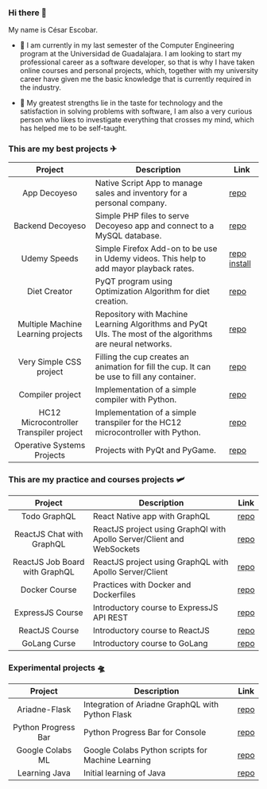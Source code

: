 ### Hi there 👋

My name is César Escobar.

- 🚀 I am currently in my last semester of the Computer Engineering program at the Universidad de Guadalajara. I am looking to start my professional career as a software developer, so that is why I have taken online courses and personal projects, which, together with my university career have given me the basic knowledge that is currently required in the industry.

- 🚀 My greatest strengths lie in the taste for technology and the satisfaction in solving problems with software, I am also a very curious person who likes to investigate everything that crosses my mind, which has helped me to be self-taught.

### This are my best projects ✈

|                 Project                 	| Description                                                                                               	| Link                                                                                                                       	|
|:---------------------------------------:	|-----------------------------------------------------------------------------------------------------------	|----------------------------------------------------------------------------------------------------------------------------	|
| App Decoyeso                            	| Native Script App to manage sales and inventory for a personal company.                                   	| [repo](https://github.com/CodeRevenge/app-decoyeso)                                                                        	|
| Backend Decoyeso                        	| Simple PHP files to serve Decoyeso app and connect to a MySQL database.                                   	| [repo](https://github.com/CodeRevenge/backend-decoyeso)                                                                    	|
| Udemy Speeds                            	| Simple Firefox Add-on to be use in Udemy videos. This help to add mayor playback rates.                   	| [repo](https://github.com/CodeRevenge/udemy-speeds) [install](https://addons.mozilla.org/en-US/firefox/addon/udemyspeeds/) 	|
| Diet Creator                            	| PyQT program using Optimization Algorithm for diet creation.                                              	| [repo](https://github.com/CodeRevenge/proyecto_final_SSPIA1)                                                               	|
| Multiple Machine Learning projects      	| Repository with Machine Learning Algorithms and PyQt UIs. The most of the algorithms are neural networks. 	| [repo](https://github.com/CodeRevenge/practicas_ia_2/)                                                                     	|
| Very Simple CSS project                 	| Filling the cup creates an animation for fill the cup. It can be use to fill any container.               	| [repo](https://github.com/CodeRevenge/filling-the-cup)                                                                     	|
| Compiler project                        	| Implementation of a simple compiler with Python.                                                          	| [repo](https://github.com/CodeRevenge/proyecto-seminario-traductores-ii)                                                   	|
| HC12 Microcontroller Transpiler project 	| Implementation of a simple transpiler for the HC12 microcontroller with Python.                           	| [repo](https://github.com/CodeRevenge/Proyecto-seminario-traductores-i)                                                    	|
| Operative Systems Projects         	      | Projects with PyQt and PyGame. 	                                        | [repo](https://github.com/CodeRevenge/SistemasOperativos)                                                                                                  |


### This are my practice and courses projects 🛩

|             Project            	| Description                                                            	| Link                                                        	|
|:------------------------------:	|------------------------------------------------------------------------	|-------------------------------------------------------------	|
| Todo GraphQL                   	| React Native app with GraphQL                                          	| [repo](https://github.com/CodeRevenge/todo)                 	|
| ReactJS Chat with GraphQL      	| ReactJS project using GraphQl with Apollo Server/Client and WebSockets 	| [repo](https://github.com/CodeRevenge/graphql-chat)         	|
| ReactJS Job Board with GraphQL 	| ReactJS project using GraphQL with Apollo Server/Client                	| [repo](https://github.com/CodeRevenge/graphql-job-board)    	|
| Docker Course                  	| Practices with Docker and Dockerfiles                                  	| [repo](https://github.com/CodeRevenge/Docker-Educative)     	|
| ExpressJS Course               	| Introductory course to ExpressJS API REST                              	| [repo](https://github.com/CodeRevenge/express-udemy-course) 	|
| ReactJS Course                 	| Introductory course to ReactJS                                         	| [repo](https://github.com/CodeRevenge/curso-react)          	|
| GoLang Curse                   	| Introductory course to GoLang                                          	| [repo](https://github.com/CodeRevenge/golang-practices)     	|

### Experimental projects 🛸

|       Project       	| Description                                       	| Link                                                        	|
|:-------------------:	|---------------------------------------------------	|-------------------------------------------------------------	|
| Ariadne-Flask       	| Integration of Ariadne GraphQL with Python Flask  	| [repo](https://github.com/CodeRevenge/AriadneGraphQL-Flask) 	|
| Python Progress Bar 	| Python Progress Bar for Console                   	| [repo](https://github.com/CodeRevenge/ProgressBar)          	|
| Google Colabs ML    	| Google Colabs Python scripts for Machine Learning 	| [repo](https://github.com/CodeRevenge/Colabs)               	|
| Learning Java       	| Initial learning of Java                          	| [repo](https://github.com/CodeRevenge/learningjava)         	|

<!--
**CodeRevenge/CodeRevenge** is a ✨ _special_ ✨ repository because its `README.md` (this file) appears on your GitHub profile.

Here are some ideas to get you started:

- 🔭 I’m currently working on ...
- 🌱 I’m currently learning ...
- 👯 I’m looking to collaborate on ...
- 🤔 I’m looking for help with ...
- 💬 Ask me about ...
- 📫 How to reach me: ...
- 😄 Pronouns: ...
- ⚡ Fun fact: ...
-->
